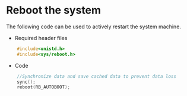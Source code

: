 # Reboot the system
The following code can be used to actively restart the system machine.
* Required header files
```c++
	#include<unistd.h>
	#include<sys/reboot.h>
```
* Code
```c++
	//Synchronize data and save cached data to prevent data loss
	sync();
	reboot(RB_AUTOBOOT);
```